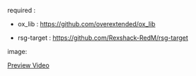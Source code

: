 required :

- ox_lib : https://github.com/overextended/ox_lib

- rsg-target : https://github.com/Rexshack-RedM/rsg-target



image:


[Preview Video](https://www.youtube.com/watch?v=0FS6_-7kDDE)

